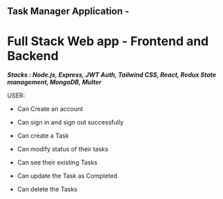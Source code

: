 ## Task Manager Application - 

# Full Stack Web app - Frontend and Backend

***Stacks : Node.js, Express, JWT Auth, Tailwind CSS, React, Redux State management, MongoDB, Multer***

USER:
- Can Create an account
- Can sign in and sign out successfully

- Can create a Task 
- Can modify status of their tasks 
- Can see their existing Tasks
- Can update the Task as Completed 
- Can delete the Tasks